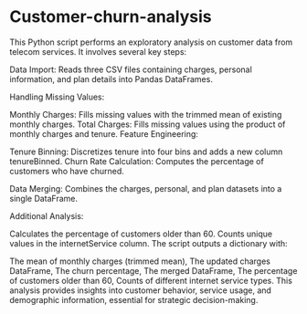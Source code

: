 # Customer-churn-analysis
This Python script performs an exploratory analysis on customer data from telecom services. It involves several key steps:

Data Import: Reads three CSV files containing charges, personal information, and plan details into Pandas DataFrames.

Handling Missing Values:

Monthly Charges: Fills missing values with the trimmed mean of existing monthly charges.
Total Charges: Fills missing values using the product of monthly charges and tenure.
Feature Engineering:

Tenure Binning: Discretizes tenure into four bins and adds a new column tenureBinned.
Churn Rate Calculation: Computes the percentage of customers who have churned.

Data Merging: Combines the charges, personal, and plan datasets into a single DataFrame.

Additional Analysis:

Calculates the percentage of customers older than 60.
Counts unique values in the internetService column.
The script outputs a dictionary with:

The mean of monthly charges (trimmed mean),
The updated charges DataFrame,
The churn percentage,
The merged DataFrame,
The percentage of customers older than 60,
Counts of different internet service types.
This analysis provides insights into customer behavior, service usage, and demographic information, essential for strategic decision-making.
